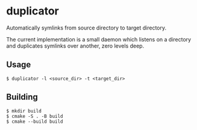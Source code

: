 # duplicator
Automatically symlinks from source directory to target directory.

The current implementation is a small daemon which listens on a directory and duplicates symlinks over another, zero levels deep.

## Usage
```
$ duplicator -l <source_dir> -t <target_dir>
```

## Building
```
$ mkdir build
$ cmake -S . -B build
$ cmake --build build
```
